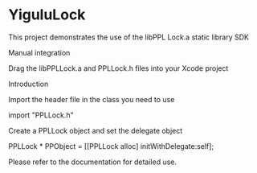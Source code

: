 # YiguluLock
 
This project demonstrates the use of the libPPL Lock.a static library SDK

Manual integration

Drag the libPPLLock.a and PPLLock.h files into your Xcode project

Introduction

Import the header file in the class you need to use

import "PPLLock.h"

Create a PPLLock object and set the delegate object

PPLLock * PPObject =  [[PPLLock alloc] initWithDelegate:self];

Please refer to the documentation for detailed use.

